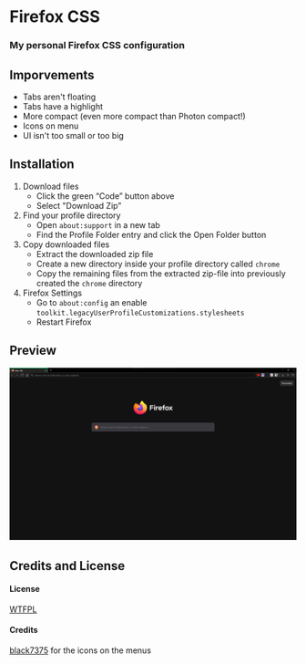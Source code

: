 # Firefox CSS
### My personal Firefox CSS configuration

## Imporvements
- Tabs aren't floating
- Tabs have a highlight
- More compact (even more compact than Photon compact!)
- Icons on menu
- UI isn't too small or too big

## Installation
1. Download files
    - Click the green “Code” button above
    - Select "Download Zip”
2. Find your profile directory
    - Open `about:support` in a new tab
    - Find the Profile Folder entry and click the Open Folder button
3. Copy downloaded files
    - Extract the downloaded zip file
    - Create a new directory inside your profile directory called `chrome`
    - Copy the remaining files from the extracted zip-file into previously created the `chrome` directory
4. Firefox Settings
    - Go to `about:config` an enable `toolkit.legacyUserProfileCustomizations.stylesheets`
    - Restart Firefox


## Preview 

![Preview](https://raw.githubusercontent.com/akisblack/firefox-css/master/screenshot.png)

## Credits and License
#### License
[WTFPL](https://github.com/akisblack/firefox-css/LICENSE)

#### Credits 
[black7375](https://github.com/black7375) for the icons on the menus
